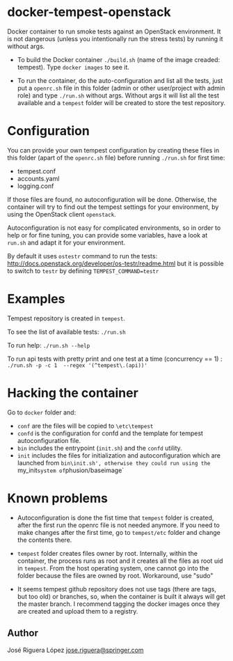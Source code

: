 # docker-tempest-openstack

Docker container to run smoke tests against an OpenStack environment. It is not
dangerous (unless you intentionally run the stress tests) by running it without
args.

* To build the Docker container `./build.sh` (name of the image creaded: tempest). 
  Type `docker images` to see it.

* To run the container, do the auto-configuration and list all the tests,
  just put a `openrc.sh` file in this folder (admin or other user/project with
  admin role) and type `./run.sh` without args. Without args it will list all the test
  available and a `tempest` folder will be created to store the test repository. 


# Configuration

You can provide your own tempest configuration by creating these files in this 
folder (apart of the `openrc.sh` file) before running `./run.sh` for first time:

* tempest.conf
* accounts.yaml
* logging.conf  

If those files are found, no autoconfiguration will be done. Otherwise, the 
container will try to find out the tempest settings for your environment, by
using the OpenStack client `openstack`.

Autoconfiguration is not easy for complicated environments, so in order to
help or for fine tuning, you can provide some variables, have a look at `run.sh`
and adapt it for your environment.  

By default it uses `ostestr` command to run the tests: http://docs.openstack.org/developer/os-testr/readme.html
but it is possible to switch to `testr` by defining  `TEMPEST_COMMAND=testr`


# Examples

Tempest repository is created in `tempest`. 

To see the list of available tests: `./run.sh`

To run help: `./run.sh --help`

To run api tests with pretty print and one test at a time (concurrency == 1) : `./run.sh -p -c 1  --regex '(^tempest\.(api))'`


# Hacking the container

Go to `docker` folder and:

* `conf` are the files will be copied to `\etc\tempest`
* `confd` is the configuration for confd and the template for tempest autoconfiguration file.
* `bin` includes the entrypoint (`init.sh`) and the `confd` utility.
* `init` includes the files for initialization and autoconfiguration which are launched from
   `bin\init.sh', otherwise they could run using the `my_init` system of `phusion/baseimage`


# Known problems

* Autoconfiguration is done the fist time that `tempest` folder is created, 
after the first run the openrc file is not needed anymore. If you need to make
changes after the first time, go to `tempest/etc` folder and change the contents
there.

* `tempest` folder creates files owner by root. Internally, within the container,
the process runs as root and it creates all the files as root uid in `tempest`.
From the host operating system, one cannot go into the folder because the files
are owned by root. Workaround, use "sudo"

* It seems tempest github repository does not use tags (there are tags, but too old) 
or branches, so, when the container is built it always will get the master branch. 
I recommend tagging the docker images once they are created and upload them to
a registry.


## Author

José Riguera López  <jose.riguera@springer.com> 
